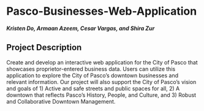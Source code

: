 # Pasco-Businesses-Web-Application
**_Kristen Do, Armaan Azeem, Cesar Vargas, and Shira Zur_**

## Project Description

Create and develop an interactive web application for the City of Pasco that showcases proprietor-entered business data. Users can utilize this application to explore the City of Pasco’s downtown businesses and relevant information. Our project will also support the City of Pasco’s vision and goals of 1) Active and safe streets and public spaces for all, 2) A downtown that reflects Pasco’s History, People, and Culture, and 3) Robust and Collaborative Downtown Management.  

